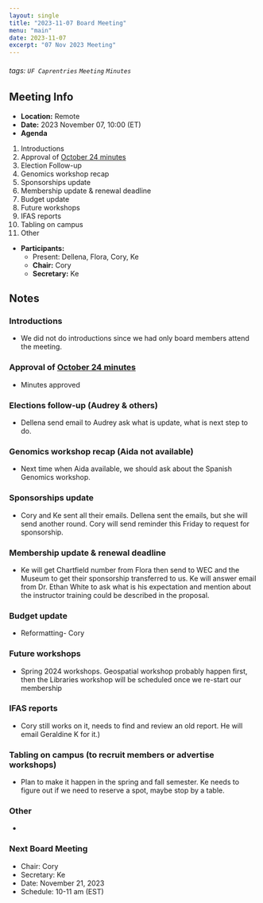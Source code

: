 ```yaml
---
layout: single
title: "2023-11-07 Board Meeting"
menu: "main"
date: 2023-11-07
excerpt: "07 Nov 2023 Meeting"
---
```


###### tags: `UF Caprentries` `Meeting` `Minutes`

## Meeting Info

- **Location:** Remote
- **Date:** 2023 November 07, 10:00 (ET)
- **Agenda**

1. Introductions
2. Approval of [October 24 minutes]([https://www.uf-carpentries.org/minutes/board-2023-10-24/])
3. Election Follow-up
4. Genomics workshop recap 
5. Sponsorships update
6. Membership update & renewal deadline 
7. Budget update
8. Future workshops
9. IFAS reports 
10. Tabling on campus 
11. Other

- **Participants:**
    - Present: Dellena, Flora, Cory, Ke
    - **Chair:** Cory
    - **Secretary:** Ke

## Notes
<!-- Other important details discussed during the meeting can be entered here. -->

### Introductions
* We did not do introductions since we had only board members attend the meeting.

### Approval of [October 24 minutes]([https://www.uf-carpentries.org/minutes/board-2023-10-24/])
* Minutes approved

### Elections follow-up (Audrey & others) 
* Dellena send email to Audrey ask what is update, what is next step to do.

### Genomics workshop recap (Aida not available)
* Next time when Aida available, we should ask about the Spanish Genomics workshop.

### Sponsorships update
* Cory and Ke sent all their emails. Dellena sent the emails, but she will send another round. Cory will send reminder this Friday to request for sponsorship. 

### Membership update & renewal deadline 
* Ke will get Chartfield number from Flora then send to WEC and the Museum to get their sponsorship transferred to us. Ke will answer email from Dr. Ethan White to ask what is his expectation and mention about the instructor training could be described in the proposal. 

### Budget update
* Reformatting- Cory

### Future workshops
* Spring 2024 workshops. Geospatial workshop probably happen first, then the Libraries workshop will be scheduled once we re-start our membership

### IFAS reports 
* Cory still works on it, needs to find and review an old report. He will email Geraldine K for it.) 

### Tabling on campus (to recruit members or advertise workshops) 
* Plan to make it happen in the spring and fall semester. Ke needs to figure out if we need to reserve a spot, maybe stop by a table. 

### Other
* 

### Next Board Meeting
* Chair: Cory
* Secretary: Ke
* Date: November 21, 2023
* Schedule: 10-11 am (EST)

